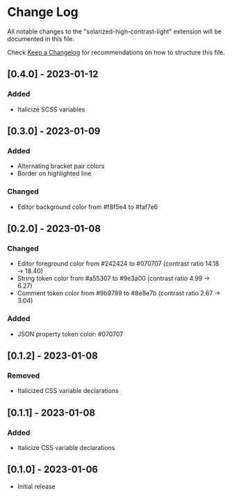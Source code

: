 # Change Log
All notable changes to the "solarized-high-contrast-light" extension will be documented in this file.

Check [Keep a Changelog](http://keepachangelog.com/) for recommendations on how to structure this file.

## [0.4.0] - 2023-01-12
### Added
- Italicize SCSS variables

## [0.3.0] - 2023-01-09
### Added
- Alternating bracket pair colors
- Border on highlighted line

### Changed
- Editor background color from #f8f5e4 to #faf7e6

## [0.2.0] - 2023-01-08
### Changed
- Editor foreground color from #242424 to #070707 (contrast ratio 14.18 → 18.40)
- String token color from #a55307 to #9e3a00 (contrast ratio 4.99 → 6.27)
- Comment token color from #9b9789 to #8e8e7b (contrast ratio 2.67 → 3.04)

### Added
- JSON property token color: #070707

## [0.1.2] - 2023-01-08
### Removed
- Italicized CSS variable declarations

## [0.1.1] - 2023-01-08
### Added
- Italicize CSS variable declarations

## [0.1.0] - 2023-01-06
- Initial release
